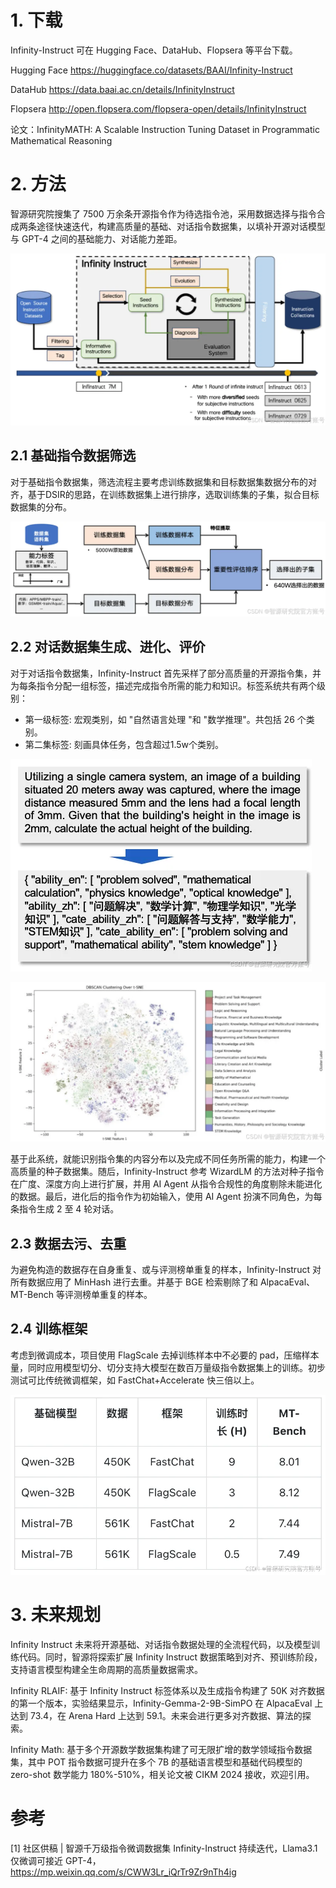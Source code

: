 # 1. 下载

Infinity-Instruct 可在 Hugging Face、DataHub、Flopsera 等平台下载。

Hugging Face
https://huggingface.co/datasets/BAAI/Infinity-Instruct

DataHub
https://data.baai.ac.cn/details/InfinityInstruct

Flopsera
http://open.flopsera.com/flopsera-open/details/InfinityInstruct

论文：InfinityMATH: A Scalable Instruction Tuning Dataset in Programmatic Mathematical Reasoning

# 2. 方法
智源研究院搜集了 7500 万余条开源指令作为待选指令池，采用数据选择与指令合成两条途径快速迭代，构建高质量的基础、对话指令数据集，以填补开源对话模型与 GPT-4 之间的基础能力、对话能力差距。

![](.05_Infinity_Instruct_images/方法1.png)

## 2.1 基础指令数据筛选

对于基础指令数据集，筛选流程主要考虑训练数据集和目标数据集数据分布的对齐，基于DSIR的思路，在训练数据集上进行排序，选取训练集的子集，拟合目标数据集的分布。

![](.05_Infinity_Instruct_images/流程2.png)

## 2.2 对话数据集生成、进化、评价

对于对话指令数据集，Infinity-Instruct 首先采样了部分高质量的开源指令集，并为每条指令分配一组标签，描述完成指令所需的能力和知识。标签系统共有两个级别：

- 第一级标签: 宏观类别，如 "自然语言处理 "和 "数学推理"。共包括 26 个类别。
- 第二集标签: 刻画具体任务，包含超过1.5w个类别。

![](.05_Infinity_Instruct_images/类别.png)

![](.05_Infinity_Instruct_images/类别1.png)

基于此系统，就能识别指令集的内容分布以及完成不同任务所需的能力，构建一个高质量的种子数据集。随后，Infinity-Instruct 参考 WizardLM 的方法对种子指令在广度、深度方向上进行扩展，并用 AI Agent 从指令合规性的角度剔除未能进化的数据。最后，进化后的指令作为初始输入，使用 AI Agent 扮演不同角色，为每条指令生成 2 至 4 轮对话。

## 2.3 数据去污、去重

为避免构造的数据存在自身重复、或与评测榜单重复的样本，Infinity-Instruct 对所有数据应用了 MinHash 进行去重。并基于 BGE 检索剔除了和 AlpacaEval、MT-Bench 等评测榜单重复的样本。

## 2.4 训练框架

考虑到微调成本，项目使用 FlagScale 去掉训练样本中不必要的 pad，压缩样本量，同时应用模型切分、切分支持大模型在数百万量级指令数据集上的训练。初步测试可比传统微调框架，如 FastChat+Accelerate 快三倍以上。

![](.05_Infinity_Instruct_images/训练时间.png)


# 3. 未来规划
Infinity Instruct 未来将开源基础、对话指令数据处理的全流程代码，以及模型训练代码。同时，智源将探索扩展 Infinity Instruct 数据策略到对齐、预训练阶段，支持语言模型构建全生命周期的高质量数据需求。

Infinity RLAIF: 基于 Infinity Instruct 标签体系以及生成指令构建了 50K 对齐数据的第一个版本，实验结果显示，Infinity-Gemma-2-9B-SimPO 在 AlpacaEval 上达到 73.4，在 Arena Hard 上达到 59.1。未来会进行更多对齐数据、算法的探索。

Infinity Math: 基于多个开源数学数据集构建了可无限扩增的数学领域指令数据集，其中 POT 指令数据可提升在多个 7B 的基础语言模型和基础代码模型的 zero-shot 数学能力 180%-510%，相关论文被 CIKM 2024 接收，欢迎引用。

# 参考

[1] 社区供稿 | 智源千万级指令微调数据集 Infinity-Instruct 持续迭代，Llama3.1 仅微调可接近 GPT-4，https://mp.weixin.qq.com/s/CWW3Lr_iQrTr9Zr9nTh4ig